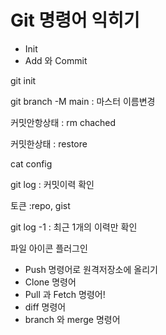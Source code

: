 # Git 명령어 익히기
* Init
* Add 와 Commit

git init

git branch -M main : 마스터 이름변경

커밋안항상태 : rm chached

커밋한상태 : restore

cat config

git log : 커밋이력 확인

토큰 :repo, gist

git log -1 : 최근 1개의 이력만 확인

파일 아이콘 플러그인

* Push 명령어로 원격저장소에 올리기
* Clone 명령어
* Pull 과 Fetch 명령어!
* diff 명령어
* branch 와 merge 명령어
